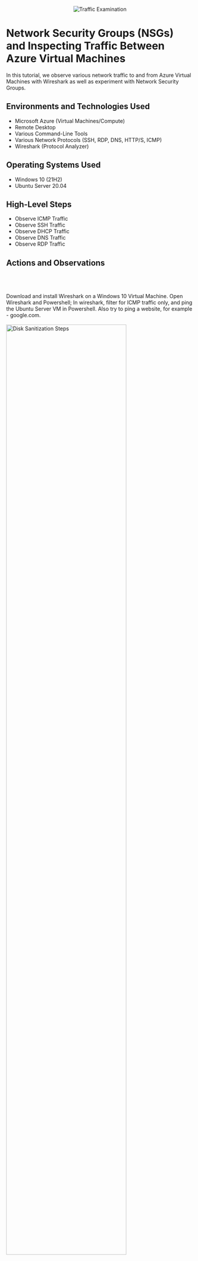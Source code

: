 <p align="center">
<img src="https://i.imgur.com/Ua7udoS.png" alt="Traffic Examination"/>
</p>

<h1>Network Security Groups (NSGs) and Inspecting Traffic Between Azure Virtual Machines</h1>
In this tutorial, we observe various network traffic to and from Azure Virtual Machines with Wireshark as well as experiment with Network Security Groups. <br />

<h2>Environments and Technologies Used</h2>

- Microsoft Azure (Virtual Machines/Compute)
- Remote Desktop
- Various Command-Line Tools
- Various Network Protocols (SSH, RDP, DNS, HTTP/S, ICMP)
- Wireshark (Protocol Analyzer)

<h2>Operating Systems Used </h2>

- Windows 10 (21H2)
- Ubuntu Server 20.04

<h2>High-Level Steps</h2>

- Observe ICMP Traffic
- Observe SSH Traffic
- Observe DHCP Traffic
- Observe DNS Traffic
- Observe RDP Traffic
  
<h2>Actions and Observations</h2>
<br />
<br />
<br />
Download and install Wireshark on a Windows 10 Virtual Machine. Open Wireshark and Powershell; In wireshark, filter for ICMP traffic only, and ping the Ubuntu Server VM in Powershell. Also try to ping a website, for example - google.com. 
<br />
<br />
<img src="https://i.imgur.com/HEYD27W.png" height="80%" width="80%" alt="Disk Sanitization Steps"/>
<br />
<br />
<br />
Go to azure and stop ICMP traffic by creating a rule in Network Security groups. Then after seeing it works, delete the rule or change "deny" all ICMP traffic to "Allow" all ICMP traffic. 
<br />
<br />
<img src="https://i.imgur.com/t4fgcAP.png" height="80%" width="80%" alt="Disk Sanitization Steps"/>
<br />
<br />
<br />
Go back to the windows VM and filter traffic for SSH in Wireshark. Then connect to the Ubuntu Server VM on Powershell. After connecting, type some commands and observe traffic on Wireshark.
<br />
<br />
<img src="https://i.imgur.com/5RsULcq.png" height="80%" width="80%" alt="Disk Sanitization Steps"/>
<img src="https://i.imgur.com/7VXZfTG.png" height="80%" width="80%" alt="Disk Sanitization Steps"/>
<br />
<br />
<br />
Filter for DHCP traffic, and type ipconfig /renew on Powershell to reissue your ip address. 
<br />
<br />
<img src="https://i.imgur.com/4dgY4IJ.png" height="80%" width="80%" alt="Disk Sanitization Steps"/>
<br />
<br />
<br />
Filter for DNS traffic on wireshark, and use nslookup to see what famous website ip addresses are. 
<br />
<br />
<img src="https://i.imgur.com/ZCUpqsG.png" height="80%" width="80%" alt="Disk Sanitization Steps"/>
<img src="https://i.imgur.com/vNx4SYE.png" height="80%" width="80%" alt="Disk Sanitization Steps"/>
<br />
<br />
<br />
Filter for RDP traffic, and you will see that there is a non stop flow of traffic. That is because RDP(protocol) is constantly showing you a live stream from one computer to another, therefore traffic is always being transmitted
<br />
<br />
<img src="https://i.imgur.com/kANKqtP.png" height="80%" width="80%" alt="Disk Sanitization Steps"/>
